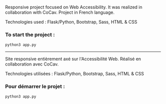 Responsive project focused on Web Accessibility. It was realized in collaboration with CoCav. Project in French language.

Technologies used : Flask/Python, Bootstrap, Sass, HTML & CSS

### To start the project :

```sh
python3 app.py
```

---------------------------------

Site responsive entièrement axé sur l'Accessibilité Web. Réalisé en collaboration avec CoCav.

Technologies utilisées : Flask/Python, Bootstrap, Sass, HTML & CSS

### Pour démarrer le projet :

```sh
python3 app.py
```
